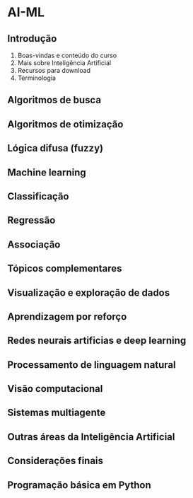 # AI-ML
## Introdução
1. Boas-vindas e conteúdo do curso
2. Mais sobre Inteligência Artificial
3. Recursos para download
4. Terminologia

## Algoritmos de busca
## Algoritmos de otimização
## Lógica difusa (fuzzy)
## Machine learning
## Classificação
## Regressão
## Associação
## Tópicos complementares
## Visualização e exploração de dados
## Aprendizagem por reforço
## Redes neurais artificias e deep learning
## Processamento de linguagem natural
## Visão computacional 
## Sistemas multiagente
## Outras áreas da Inteligência Artificial 
## Considerações finais 
## Programação básica em Python
